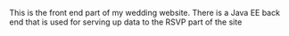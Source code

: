 This is the front end part of my wedding website. There is a Java EE back end that is used for serving up data to the RSVP part of the site
